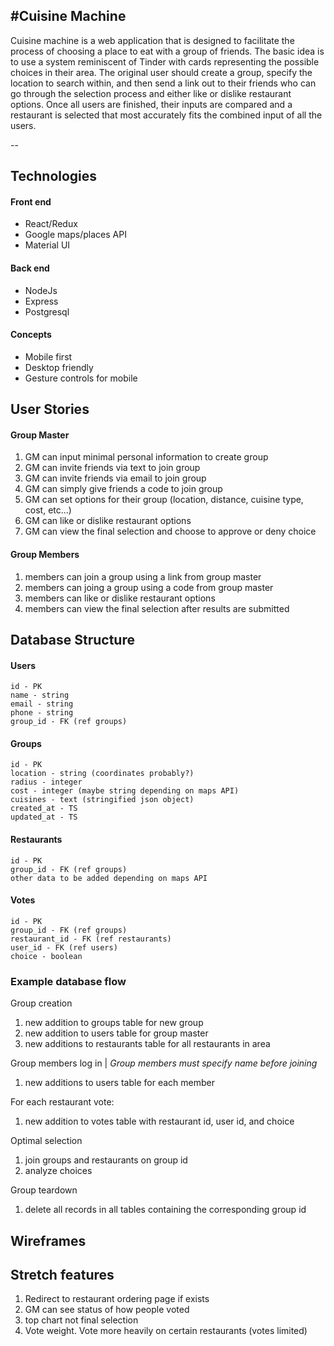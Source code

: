 #Cuisine Machine
--
Cuisine machine is a web application that is designed to facilitate the process of choosing a place to eat with a group of friends. The basic idea is to use a system reminiscent of Tinder with cards representing the possible choices in their area. The original user should create a group, specify the location to search within, and then send a link out to their friends who can go through the selection process and either like or dislike restaurant options. Once all users are finished, their inputs are compared and a restaurant is selected that most accurately fits the combined input of all the users.
 
-- 

## Technologies
#### Front end
- React/Redux
- Google maps/places API
- Material UI

#### Back end
- NodeJs
- Express
- Postgresql

#### Concepts
- Mobile first
- Desktop friendly
- Gesture controls for mobile

## User Stories
#### Group Master
1. GM can input minimal personal information to create group
2. GM can invite friends via text to join group
3. GM can invite friends via email to join group
4. GM can simply give friends a code to join group
5. GM can set options for their group (location, distance, cuisine type, cost, etc...)
6. GM can like or dislike restaurant options
7. GM can view the final selection and choose to approve or deny choice

#### Group Members
1. members can join a group using a link from group master
2. members can joing a group using a code from group master
3. members can like or dislike restaurant options
4. members can view the final selection after results are submitted

## Database Structure
#### Users
	id - PK
	name - string
	email - string
	phone - string
	group_id - FK (ref groups)

#### Groups
	id - PK
	location - string (coordinates probably?)
	radius - integer
	cost - integer (maybe string depending on maps API)
	cuisines - text (stringified json object)
	created_at - TS
	updated_at - TS

#### Restaurants
	id - PK
	group_id - FK (ref groups)
	other data to be added depending on maps API
	
#### Votes
	id - PK
	group_id - FK (ref groups)
	restaurant_id - FK (ref restaurants)
	user_id - FK (ref users)
	choice - boolean
	
### Example database flow
Group creation

1. new addition to groups table for new group
2. new addition to users table for group master
3. new additions to restaurants table for all restaurants in area

Group members log in | 
*Group members must specify name before joining*

1. new additions to users table for each member

For each restaurant vote:

1. new addition to votes table with restaurant id, user id, and choice

Optimal selection

1. join groups and restaurants on group id
2. analyze choices

Group teardown

1. delete all records in all tables containing the corresponding group id

## Wireframes


## Stretch features
1. Redirect to restaurant ordering page if exists
2. GM can see status of how people voted
3. top chart not final selection
4. Vote weight. Vote more heavily on certain restaurants (votes limited)
